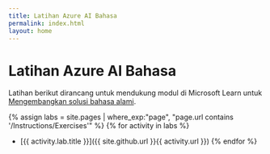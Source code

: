 ```yaml
---
title: Latihan Azure AI Bahasa
permalink: index.html
layout: home
---
```


# Latihan Azure AI Bahasa

Latihan berikut dirancang untuk mendukung modul di Microsoft Learn untuk [Mengembangkan solusi bahasa alami](https://learn.microsoft.com/training/paths/develop-language-solutions-azure-ai/).


{% assign labs = site.pages | where_exp:"page", "page.url contains '/Instructions/Exercises'" %} {% for activity in labs  %}
- [{{ activity.lab.title }}]({{ site.github.url }}{{ activity.url }}) {% endfor %}
